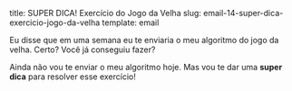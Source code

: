 title: SUPER DICA! Exercício do Jogo da Velha 
slug: email-14-super-dica-exercicio-jogo-da-velha
template: email

Eu disse que em uma semana eu te enviaria o meu algoritmo do jogo da velha. Certo?
Você já conseguiu fazer?

Ainda não vou te enviar o meu algoritmo hoje.
Mas vou te dar uma **super dica** para resolver esse exercício! 